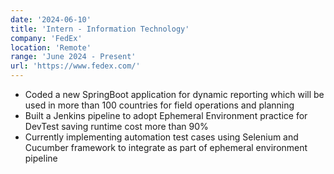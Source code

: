 ```yaml
---
date: '2024-06-10'
title: 'Intern - Information Technology'
company: 'FedEx'
location: 'Remote'
range: 'June 2024 - Present'
url: 'https://www.fedex.com/'
---
```


- Coded a new SpringBoot application for dynamic reporting which will be used in more than 100 countries for field operations and planning
- Built a Jenkins pipeline to adopt Ephemeral Environment practice for DevTest saving runtime cost more than 90%
- Currently implementing automation test cases using Selenium and Cucumber framework to integrate as part of ephemeral environment pipeline
